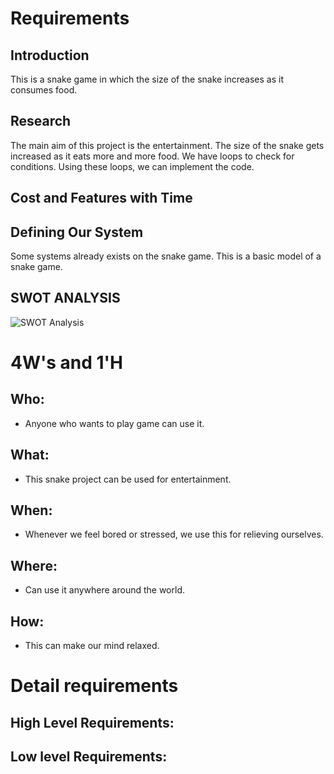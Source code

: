 # Requirements
## Introduction
 This is a snake game in which the size of the snake increases as it consumes food.

## Research
The main aim of this project is the entertainment. 
The size of the snake gets increased as it eats more and more food.
We have loops to check for conditions.
Using these loops, we can implement the code.

## Cost and Features with Time 


## Defining Our System
Some systems already exists on the snake game.
This is a basic model of a snake game.

## SWOT ANALYSIS
![SWOT Analysis](https://github.com/arc-arnob/LnT_Mini_Project/blob/main/1_Requirements/swot.png)

# 4W&#39;s and 1&#39;H

## Who:
* Anyone who wants to play game can use it.

## What:
* This snake project can be used for entertainment.

## When:
* Whenever we feel bored or stressed, we use this for relieving ourselves.

## Where:
* Can use it anywhere around the world.

## How:
* This can make our mind relaxed.

# Detail requirements
## High Level Requirements: 

##  Low level Requirements:
 

